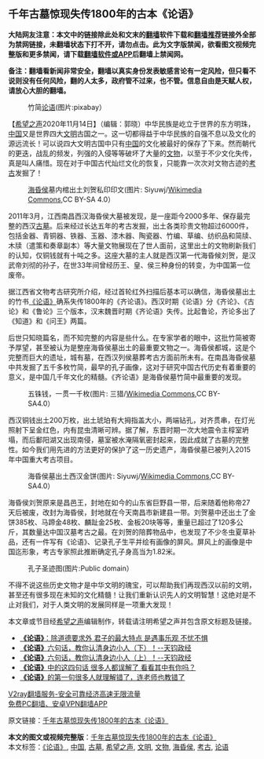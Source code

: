  <h2>千年古墓惊现失传1800年的古本《论语》</h2> <p class="notice"><b>大陆网友注意：本文中的链接除此处和文末的<a href="https://github.com/bannedbook/fanqiang" >翻墙</a>软件下载和<a href="https://github.com/killgcd/justmysocks/blob/master/README.md">翻墙推荐</a>链接外全部为禁网链接，未翻墙状态下打不开，请勿点击。此为文字版禁闻，欲看图文视频完整版和更多禁闻，请下载<a href="https://github.com/bannedbook/fanqiang">翻墙软件或APP</a>后翻墙上禁闻网。</p><p>备注：翻墙看新闻非常安全，翻墙以真实身份发表敏感言论有一定风险，但只看不说则没有任何风险，翻的人太多，政府管不过来，也不管。信息自由是天赋人权，请放心大胆的翻墙。</b></p>  <div class="entry"> <figure><figcaption>竹简<a href="https://www.bannedbook.org/bnews/tag/%E8%AE%BA%E8%AF%AD/" class="st_tag internal_tag" rel="tag" title="标签 论语 下的日志">论语</a>(图片:pixabay）</figcaption></figure> <p>【<span class='wp_keywordlink_affiliate'><a href="https://www.soundofhope.org" title="希望之声" target="_blank">希望之声</a></span>2020年11月14日】（编辑：郭晓）中华民族是屹立于世界的东方明珠，<span class='wp_keywordlink_affiliate'><a href="https://www.bannedbook.org/" title="中国" target="_blank">中国</a></span>又是世界四大<a href="https://www.bannedbook.org/bnews/tag/%E6%96%87%E6%98%8E/" class="st_tag internal_tag" rel="tag" title="标签 文明 下的日志">文明</a>古国之一。这一切都得益于中华民族的自强不息以及文化的源远流长！可以说四大文明古国中只有<a href="https://www.bannedbook.org/bnews/tag/%E4%B8%AD%E5%9B%BD/" class="st_tag internal_tag" rel="tag" title="标签 中国 下的日志">中国</a>的文化被最好的保存了下来。​然而朝代的更迭，战乱的频发，列强的入侵等等破坏了大量的<a href="https://www.bannedbook.org/bnews/tag/%e6%96%87%e7%89%a9/" class="st_tag internal_tag" rel="tag" title="标签 文物 下的日志">文物</a>，以至于不少文化失传，真是叫人痛惜。现在对于中国古代灿烂文化的恢复，只能靠一次次对文物古迹的<a href="https://www.bannedbook.org/bnews/tag/%e8%80%83%e5%8f%a4/" class="st_tag internal_tag" rel="tag" title="标签 考古 下的日志">考古</a>发掘了！</p> <figure><figcaption><a href="https://www.bannedbook.org/bnews/tag/%E6%B5%B7%E6%98%8F%E4%BE%AF/" class="st_tag internal_tag" rel="tag" title="标签 海昏侯 下的日志">海昏侯</a>墓内棺出土刘贺私印印文(图片: Siyuwj/<a target="_blank" href="https://zh.wikipedia.org/wiki/%E5%88%98%E8%B4%BA#/media/File:Haihunhou_Tomb_Exhibition_20161105_35.jpg">Wikimedia Commons</a>,CC BY-SA 4.0）</figcaption></figure> <p>​2011年3月，江西南昌西汉海昏侯大墓被发现，是一座距今2000多年、保存最完整的西汉<a href="https://www.bannedbook.org/bnews/tag/%e5%8f%a4%e5%a2%93/" class="st_tag internal_tag" rel="tag" title="标签 古墓 下的日志">古墓</a>。后来经过长达五年的考古发掘，出土各类珍贵文物超过6000件，包括金器、青铜器、铁器、玉器、漆木器、陶瓷器、竹编、草编、纺织品和简牍、木牍（遣策和奏章副本）等大量文物展现在了世人面前，这里出土的文物刷新我们的认知，仅铜钱就有十吨之多。这座大墓的主人就是西汉第一代海昏候刘贺，是汉武帝刘彻的孙子，在世33年间曾经历王、皇、侯三种身份的转变，为中国第一位废帝。</p>  <p>据江西省文物考古研究所介绍，经过首轮红外扫描后基本可以确信，海昏侯墓出土的竹书<a href="https://www.bannedbook.org/bnews/tag/%E3%80%8A%E8%AE%BA%E8%AF%AD%E3%80%8B/" class="st_tag internal_tag" rel="tag" title="标签 《论语》 下的日志">《论语》</a>确系失传1800年的《齐论语》。西汉时期《论语》分《齐论》、《古论》和《鲁论》三个版本，汉末魏晋时期《齐论语》失传。比起鲁论，齐论多出了《知道》和《问王》两篇。</p> <p>后世只知晓篇名，而不知完整的内容是些什么。在专家学者的眼中，这批竹简被寄予厚望，甚至被认为是整座海昏侯墓出土的最重要文物之一。海昏侯都城，这是个完整而巨大的遗址，城有墓，在西汉列侯墓葬考古方面前所未有。在南昌海昏侯墓中共发掘了五千多枚竹简，最早的孔子画像，这对于研究中国古代历史有着重要的意义，是中国几千年文化的精髓。《齐论语》是海昏侯墓竹简中最重要的发现。</p>  <figure><figcaption>五铢钱，一贯一千枚(图片: 三猎/<a target="_blank" href="https://zh.wikipedia.org/wiki/%E6%B5%B7%E6%98%8F%E4%BE%AF%E5%A2%93#/media/File:%E4%BA%94%E9%93%A2%E9%92%B1_%E6%B5%B7%E6%98%8F%E4%BE%AF%E5%9B%BD%E9%81%97%E5%9D%801.JPG">Wikimedia Commons</a>,CC BY-SA4.0）</figcaption></figure> <p>西汉铜钱出土200万枚，出土琥珀有大拇指盖大小，两端钻孔，对齐贯串，在灯光照射下呈金红色，内有昆虫清晰可辨。据了解，东晋时期一次大地震令主椁室坍塌，而后鄱阳湖又出现南侵，墓室被水淹隔氧密封起来，因此成就了古墓的完整性。如今我们用先进的方法更好的保护了这一历史遗产，海昏侯墓已被列入2015年中国重大考古项目。</p> <figure><figcaption>海昏侯墓出土西汉金饼(图片: Siyuwj/<a target="_blank" href="https://zh.wikipedia.org/wiki/%E6%B5%B7%E6%98%8F%E4%BE%AF%E5%A2%93#/media/File:Haihunhou_Tomb_Exhibition_20161105_17.jpg">Wikimedia Commons</a>,CC BY-SA4.0）</figcaption></figure> <p>海昏侯刘贺原来是昌邑王，封地在如今的山东省巨野县一带，后来随着他称帝27天后被废，改封为海昏侯，封地就在今天南昌市新建县一带。刘贺墓中还出土了金饼385枚、马蹄金48枚、麟趾金25枚、金板20块等等，重量已超过了120多公斤，其数量达中国汉墓考古之最。在刘贺的陪葬物品中，也发现了不少冬虫夏草补品，还有一件写有《论语》、记录孔子生平并绘有画像的屏风。屏风上的画像是中国迄形象，考古专家照此推断确定孔子身高当为1.82米。</p>  <figure><figcaption>孔子圣迹图(图片:Public domain）</figcaption></figure> <p>不得不说这些历史文物才是中华文明的瑰宝，可以帮助我们再现西汉以前的文明，甚至还有很多现在未知的文化精髓！让我们重新认识先人的文明智慧！这绝对是不止对我们，对于人类文明的发展同样是一项重大发现！</p> <p>本文章或节目经<a href="https://www.bannedbook.org/bnews/tag/%e5%b8%8c%e6%9c%9b%e4%b9%8b%e5%a3%b0/" class="st_tag internal_tag" rel="tag" title="标签 希望之声 下的日志">希望之声</a>编辑制作，转载请注明希望之声并包含原文标题及链接。</p>  <ul class='op-related-articles' title='相关阅读'> <li><a href='https://www.bannedbook.org/bnews/funmedia/20201014/1413331.html' target='_blank'><b>《论语》</b>：除道德要求外 君子的最大特点 是遇事乐观 不忧不惧</a></li> <li><a href='https://www.bannedbook.org/bnews/bannedvideo/20200829/1387732.html' target='_blank'><b>《论语》</b>六句话，教你认清身边小人（下）！--天钧政经</a></li> <li><a href='https://www.bannedbook.org/bnews/bannedvideo/20200828/1387302.html' target='_blank'><b>《论语》</b>六句话，教你认清身边小人（上）！--天钧政经</a></li> <li><a href='https://www.bannedbook.org/bnews/funmedia/20200422/1316972.html' target='_blank'><b>《论语》</b>中的这四句话 很多人都误解了 看看其中有你吗？</a></li> <li><a href='https://www.bannedbook.org/bnews/comments/20191106/1218530.html' target='_blank'><b>《论语》</b>的第一句很多人就理解错了，连老师也教错了</a></li> </ul> <p class="texttj"> <a href="https://www.bannedbook.org/forum23/topic22702.html" target="_blank">V2ray翻墙服务-安全可靠经济高速无限流量</a><br/> <a href="https://github.com/bannedbook/fanqiang/wiki/%E7%A6%81%E9%97%BB%E7%BD%91%E5%AE%89%E5%8D%93%E7%BF%BB%E5%A2%99%E6%96%B0%E9%97%BBAPP" target="_blank">免费PC翻墙、安卓VPN翻墙APP</a></p><p>原文链接：<a class="src_link"  href="https://www.soundofhope.org/post/441964" target="_blank">千年古墓惊现失传1800年的古本《论语》</a></p><a name='sharetosocial'></a>       <div><b>本文的图文或视频完整版</b>：<a href='https://www.bannedbook.org/bnews/comments/20201115/1431358.html'>千年古墓惊现失传1800年的古本《论语》</a></div>  </div><!--END ENTRY--> <div class="postfooter"> <div>本文标签：<a href="https://www.bannedbook.org/bnews/tag/%E3%80%8A%E8%AE%BA%E8%AF%AD%E3%80%8B/" rel="tag">《论语》</a>, <a href="https://www.bannedbook.org/bnews/tag/%E4%B8%AD%E5%9B%BD/" rel="tag">中国</a>, <a href="https://www.bannedbook.org/bnews/tag/%e5%8f%a4%e5%a2%93/" rel="tag">古墓</a>, <a href="https://www.bannedbook.org/bnews/tag/%e5%b8%8c%e6%9c%9b%e4%b9%8b%e5%a3%b0/" rel="tag">希望之声</a>, <a href="https://www.bannedbook.org/bnews/tag/%E6%96%87%E6%98%8E/" rel="tag">文明</a>, <a href="https://www.bannedbook.org/bnews/tag/%e6%96%87%e7%89%a9/" rel="tag">文物</a>, <a href="https://www.bannedbook.org/bnews/tag/%E6%B5%B7%E6%98%8F%E4%BE%AF/" rel="tag">海昏侯</a>, <a href="https://www.bannedbook.org/bnews/tag/%e8%80%83%e5%8f%a4/" rel="tag">考古</a>, <a href="https://www.bannedbook.org/bnews/tag/%E8%AE%BA%E8%AF%AD/" rel="tag">论语</a></div>  </div><!--END POSTFOOTER--> 